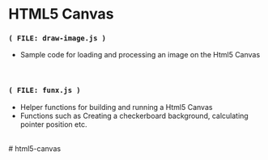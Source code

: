 
# HTML5 Canvas


### `( FILE: draw-image.js )`

- Sample code for loading and processing an image on the Html5 Canvas

<br/>


### `( FILE: funx.js )`

- Helper functions for building and running a Html5 Canvas
- Functions such as Creating a checkerboard background, calculating pointer position etc.

<br/>
# html5-canvas
